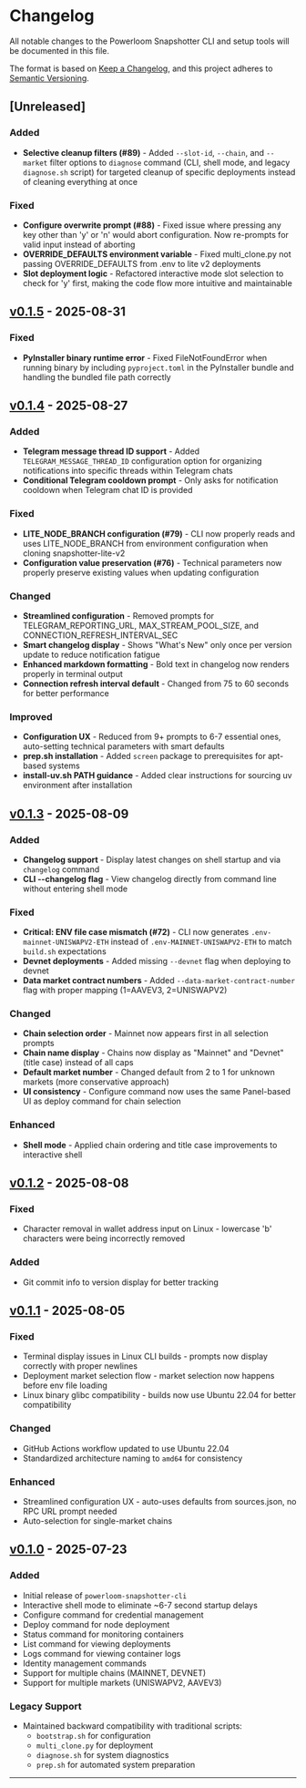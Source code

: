 # Changelog

All notable changes to the Powerloom Snapshotter CLI and setup tools will be documented in this file.

The format is based on [Keep a Changelog](https://keepachangelog.com/en/1.0.0/),
and this project adheres to [Semantic Versioning](https://semver.org/spec/v2.0.0.html).

## [Unreleased]

### Added
- **Selective cleanup filters (#89)** - Added `--slot-id`, `--chain`, and `--market` filter options to `diagnose` command (CLI, shell mode, and legacy `diagnose.sh` script) for targeted cleanup of specific deployments instead of cleaning everything at once

### Fixed
- **Configure overwrite prompt (#88)** - Fixed issue where pressing any key other than 'y' or 'n' would abort configuration. Now re-prompts for valid input instead of aborting
- **OVERRIDE_DEFAULTS environment variable** - Fixed multi_clone.py not passing OVERRIDE_DEFAULTS from .env to lite v2 deployments
- **Slot deployment logic** - Refactored interactive mode slot selection to check for 'y' first, making the code flow more intuitive and maintainable

## [v0.1.5] - 2025-08-31

### Fixed
- **PyInstaller binary runtime error** - Fixed FileNotFoundError when running binary by including `pyproject.toml` in the PyInstaller bundle and handling the bundled file path correctly

## [v0.1.4] - 2025-08-27

### Added
- **Telegram message thread ID support** - Added `TELEGRAM_MESSAGE_THREAD_ID` configuration option for organizing notifications into specific threads within Telegram chats
- **Conditional Telegram cooldown prompt** - Only asks for notification cooldown when Telegram chat ID is provided

### Fixed
- **LITE_NODE_BRANCH configuration (#79)** - CLI now properly reads and uses LITE_NODE_BRANCH from environment configuration when cloning snapshotter-lite-v2
- **Configuration value preservation (#76)** - Technical parameters now properly preserve existing values when updating configuration

### Changed
- **Streamlined configuration** - Removed prompts for TELEGRAM_REPORTING_URL, MAX_STREAM_POOL_SIZE, and CONNECTION_REFRESH_INTERVAL_SEC
- **Smart changelog display** - Shows "What's New" only once per version update to reduce notification fatigue
- **Enhanced markdown formatting** - Bold text in changelog now renders properly in terminal output
- **Connection refresh interval default** - Changed from 75 to 60 seconds for better performance

### Improved
- **Configuration UX** - Reduced from 9+ prompts to 6-7 essential ones, auto-setting technical parameters with smart defaults
- **prep.sh installation** - Added `screen` package to prerequisites for apt-based systems
- **install-uv.sh PATH guidance** - Added clear instructions for sourcing uv environment after installation

## [v0.1.3] - 2025-08-09

### Added
- **Changelog support** - Display latest changes on shell startup and via `changelog` command
- **CLI --changelog flag** - View changelog directly from command line without entering shell mode

### Fixed
- **Critical: ENV file case mismatch (#72)** - CLI now generates `.env-mainnet-UNISWAPV2-ETH` instead of `.env-MAINNET-UNISWAPV2-ETH` to match `build.sh` expectations
- **Devnet deployments** - Added missing `--devnet` flag when deploying to devnet
- **Data market contract numbers** - Added `--data-market-contract-number` flag with proper mapping (1=AAVEV3, 2=UNISWAPV2)

### Changed
- **Chain selection order** - Mainnet now appears first in all selection prompts
- **Chain name display** - Chains now display as "Mainnet" and "Devnet" (title case) instead of all caps
- **Default market number** - Changed default from 2 to 1 for unknown markets (more conservative approach)
- **UI consistency** - Configure command now uses the same Panel-based UI as deploy command for chain selection

### Enhanced
- **Shell mode** - Applied chain ordering and title case improvements to interactive shell

## [v0.1.2] - 2025-08-08

### Fixed
- Character removal in wallet address input on Linux - lowercase 'b' characters were being incorrectly removed

### Added
- Git commit info to version display for better tracking

## [v0.1.1] - 2025-08-05

### Fixed
- Terminal display issues in Linux CLI builds - prompts now display correctly with proper newlines
- Deployment market selection flow - market selection now happens before env file loading
- Linux binary glibc compatibility - builds now use Ubuntu 22.04 for better compatibility

### Changed
- GitHub Actions workflow updated to use Ubuntu 22.04
- Standardized architecture naming to `amd64` for consistency

### Enhanced
- Streamlined configuration UX - auto-uses defaults from sources.json, no RPC URL prompt needed
- Auto-selection for single-market chains

## [v0.1.0] - 2025-07-23

### Added
- Initial release of `powerloom-snapshotter-cli`
- Interactive shell mode to eliminate ~6-7 second startup delays
- Configure command for credential management
- Deploy command for node deployment
- Status command for monitoring containers
- List command for viewing deployments
- Logs command for viewing container logs
- Identity management commands
- Support for multiple chains (MAINNET, DEVNET)
- Support for multiple markets (UNISWAPV2, AAVEV3)

### Legacy Support
- Maintained backward compatibility with traditional scripts:
  - `bootstrap.sh` for configuration
  - `multi_clone.py` for deployment
  - `diagnose.sh` for system diagnostics
  - `prep.sh` for automated system preparation

---

[v0.1.5]: https://github.com/powerloom/snapshotter-lite-multi-setup/releases/tag/v0.1.5
[v0.1.4]: https://github.com/powerloom/snapshotter-lite-multi-setup/releases/tag/v0.1.4
[v0.1.3]: https://github.com/powerloom/snapshotter-lite-multi-setup/releases/tag/v0.1.3
[v0.1.2]: https://github.com/powerloom/snapshotter-lite-multi-setup/releases/tag/v0.1.2
[v0.1.1]: https://github.com/powerloom/snapshotter-lite-multi-setup/releases/tag/v0.1.1
[v0.1.0]: https://github.com/powerloom/snapshotter-lite-multi-setup/releases/tag/v0.1.0

